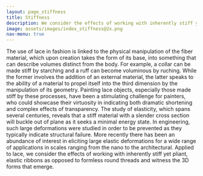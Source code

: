 ```yaml
---
layout: page_stiffness
title: Stiffness
description: We consider the effects of working with inherently stiff yet pliant, elastic ribbons as opposed to formless round threads and witness the 3D forms that emerge.
image: assets/images/index_stiffness@2x.png
nav-menu: true
---
```


The use of lace in fashion is linked to the physical manipulation of the fiber material, which upon creation takes the form of its base, into something that can describe volumes distinct from the body. For example, a collar can be made stiff by starching and a ruff can become voluminous by ruching. While the former involves the addition of an external material, the latter speaks to the ability of a material to propel itself into the third dimension by the manipulation of its geometry. Painting lace objects, especially those made stiff by these processes, have been a stimulating challenge for painters, who could showcase their virtuosity in indicating both dramatic shortening and complex effects of transparency. The study of elasticity, which spans several centuries, reveals that a stiff material with a slender cross section will buckle out of plane as it seeks a minimal energy state. In engineering, such large deformations were studied in order to be prevented as they typically indicate structural failure. More recently there has been an abundance of interest in eliciting large elastic deformations for a wide range of applications in scales ranging from the nano to the architectural. Applied to lace, we consider the effects of working with inherently stiff yet pliant, elastic ribbons as opposed to formless round threads and witness the 3D forms that emerge.

